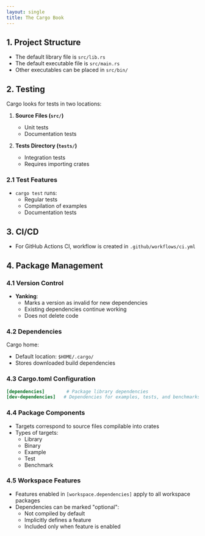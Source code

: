 ```yaml
---
layout: single
title: The Cargo Book
---
```


## 1. Project Structure
- The default library file is `src/lib.rs`
- The default executable file is `src/main.rs`
- Other executables can be placed in `src/bin/`

## 2. Testing
Cargo looks for tests in two locations:
1. **Source Files (`src/`)**
   - Unit tests
   - Documentation tests

2. **Tests Directory (`tests/`)**
   - Integration tests
   - Requires importing crates

### 2.1 Test Features
- `cargo test` runs:
  - Regular tests
  - Compilation of examples
  - Documentation tests

## 3. CI/CD
- For GitHub Actions CI, workflow is created in `.github/workflows/ci.yml`

## 4. Package Management
### 4.1 Version Control
- **Yanking**: 
  - Marks a version as invalid for new dependencies
  - Existing dependencies continue working
  - Does not delete code

### 4.2 Dependencies
Cargo home:
- Default location: `$HOME/.cargo/`
- Stores downloaded build dependencies

### 4.3 Cargo.toml Configuration
```toml
[dependencies]        # Package library dependencies
[dev-dependencies]   # Dependencies for examples, tests, and benchmarks
```

### 4.4 Package Components
- Targets correspond to source files compilable into crates
- Types of targets:
  - Library
  - Binary
  - Example
  - Test
  - Benchmark

### 4.5 Workspace Features
- Features enabled in `[workspace.dependencies]` apply to all workspace packages
- Dependencies can be marked "optional":
  - Not compiled by default
  - Implicitly defines a feature
  - Included only when feature is enabled
